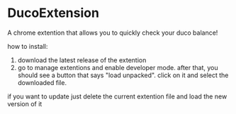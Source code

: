 # DucoExtension
A chrome extention that allows you to quickly check your duco balance!

how to install:
1. download the latest release of the extention
2. go to manage extentions and enable developer mode.
after that, you should see a button that says "load unpacked". click on it and select the downloaded file.

if you want to update just delete the current extention file and load the new version of it

